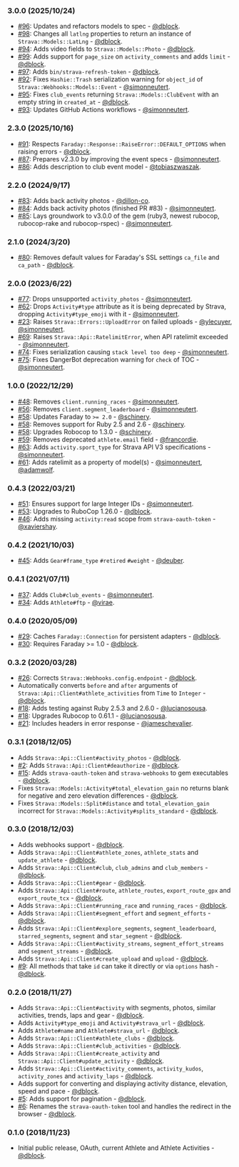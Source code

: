 ### 3.0.0 (2025/10/24)

* [#96](https://github.com/dblock/strava-ruby-client/pull/96): Updates and refactors models to spec - [@dblock](https://github.com/dblock).
* [#98](https://github.com/dblock/strava-ruby-client/pull/98): Changes all `latlng` properties to return an instance of `Strava::Models::LatLng` - [@dblock](https://github.com/dblock).
* [#94](https://github.com/dblock/strava-ruby-client/pull/94): Adds video fields to `Strava::Models::Photo` - [@dblock](https://github.com/dblock).
* [#99](https://github.com/dblock/strava-ruby-client/pull/99): Adds support for `page_size` on `activity_comments` and adds `limit` - [@dblock](https://github.com/dblock).
* [#97](https://github.com/dblock/strava-ruby-client/pull/97): Adds `bin/strava-refresh-token` - [@dblock](https://github.com/dblock).
* [#92](https://github.com/dblock/strava-ruby-client/pull/92): Fixes `Hashie::Trash` serialization warning for `object_id` of `Strava::Webhooks::Models::Event` - [@simonneutert](https://github.com/simonneutert).
* [#95](https://github.com/dblock/strava-ruby-client/pull/95): Fixes `club_events` returning `Strava::Models::ClubEvent` with an empty string in `created_at` - [@dblock](https://github.com/dblock).
* [#93](https://github.com/dblock/strava-ruby-client/pull/93): Updates GitHub Actions workflows - [@simonneutert](https://github.com/simonneutert).

### 2.3.0 (2025/10/16)

* [#91](https://github.com/dblock/strava-ruby-client/pull/91): Respects `Faraday::Response::RaiseError::DEFAULT_OPTIONS` when raising errors - [@dblock](https://github.com/dblock).
* [#87](https://github.com/dblock/strava-ruby-client/pull/87): Prepares v2.3.0 by improving the event specs - [@simonneutert](https://github.com/simonneutert).
* [#86](https://github.com/dblock/strava-ruby-client/pull/86): Adds description to club event model - [@tobiaszwaszak](https://github.com/tobiaszwaszak).

### 2.2.0 (2024/9/17)

* [#83](https://github.com/dblock/strava-ruby-client/pull/83): Adds back activity photos - [@dillon-co](https://github.com/dillon-co).
* [#84](https://github.com/dblock/strava-ruby-client/pull/84): Adds back activity photos (finished PR #83) - [@simonneutert](https://github.com/simonneutert).
* [#85](https://github.com/dblock/strava-ruby-client/pull/85): Lays groundwork to v3.0.0 of the gem (ruby3, newest rubocop, rubocop-rake and rubocop-rspec) - [@simonneutert](https://github.com/simonneutert).

### 2.1.0 (2024/3/20)

* [#80](https://github.com/dblock/strava-ruby-client/pull/80): Removes default values for Faraday's SSL settings `ca_file` and `ca_path` - [@dblock](https://github.com/dblock).

### 2.0.0 (2023/6/22)

* [#77](https://github.com/dblock/strava-ruby-client/pull/77): Drops unsupported `activity_photos` - [@simonneutert](https://github.com/simonneutert).
* [#62](https://github.com/dblock/strava-ruby-client/pull/68): Drops `Activity#type` attribute as it is being deprecated by Strava, dropping `Activity#type_emoji` with it - [@simonneutert](https://github.com/simonneutert).
* [#23](https://github.com/dblock/strava-ruby-client/pull/23): Raises `Strava::Errors::UploadError` on failed uploads - [@ylecuyer](https://github.com/ylecuyer), [@simonneutert](https://github.com/simonneutert).
* [#69](https://github.com/dblock/strava-ruby-client/pull/69): Raises `Strava::Api::RatelimitError`, when API ratelimit exceeded - [@simonneutert](https://github.com/simonneutert).
* [#74](https://github.com/dblock/strava-ruby-client/pull/74): Fixes serialization causing `stack level too deep` - [@simonneutert](https://github.com/simonneutert).
* [#75](https://github.com/dblock/strava-ruby-client/pull/75): Fixes DangerBot deprecation warning for `check` of TOC - [@simonneutert](https://github.com/simonneutert).

### 1.0.0 (2022/12/29)

* [#48](https://github.com/dblock/strava-ruby-client/pull/55): Removes `client.running_races` - [@simonneutert](https://github.com/simonneutert).
* [#56](https://github.com/dblock/strava-ruby-client/pull/56): Removes `client.segment_leaderboard` - [@simonneutert](https://github.com/simonneutert).
* [#58](https://github.com/dblock/strava-ruby-client/pull/58): Updates Faraday to `>= 2.0` - [@schinery](https://github.com/schinery).
* [#58](https://github.com/dblock/strava-ruby-client/pull/58): Removes support for Ruby 2.5 and 2.6 - [@schinery](https://github.com/schinery).
* [#58](https://github.com/dblock/strava-ruby-client/pull/58): Upgrades Robocop to 1.3.0 - [@schinery](https://github.com/schinery).
* [#59](https://github.com/dblock/strava-ruby-client/pull/59): Removes deprecated `athlete.email` field - [@francordie](https://github.com/francordie).
* [#63](https://github.com/dblock/strava-ruby-client/pull/63): Adds `activity.sport_type` for Strava API V3 specifications - [@simonneutert](https://github.com/simonneutert).
* [#61](https://github.com/dblock/strava-ruby-client/pull/61): Adds ratelimit as a property of model(s) - [@simonneutert](https://github.com/simonneutert), [@adamwolf](https://github.com/adamwolf).

### 0.4.3 (2022/03/21)

* [#51](https://github.com/dblock/strava-ruby-client/pull/51): Ensures support for large Integer IDs - [@simonneutert](https://github.com/simonneutert).
* [#53](https://github.com/dblock/strava-ruby-client/pull/53): Upgrades to RuboCop 1.26.0 - [@dblock](https://github.com/dblock).
* [#46](https://github.com/dblock/strava-ruby-client/pull/46): Adds missing `activity:read` scope from `strava-oauth-token` - [@xaviershay](https://github.com/xaviershay).

### 0.4.2 (2021/10/03)

* [#45](https://github.com/dblock/strava-ruby-client/pull/45): Adds `Gear#frame_type` `#retired` `#weight` - [@deuber](https://github.com/deuber).

### 0.4.1 (2021/07/11)

* [#37](https://github.com/dblock/strava-ruby-client/pull/38): Adds `Club#club_events` - [@simonneutert](https://github.com/simonneutert).
* [#34](https://github.com/dblock/strava-ruby-client/pull/34): Adds `Athlete#ftp` - [@virae](https://github.com/virae).

### 0.4.0 (2020/05/09)

* [#29](https://github.com/dblock/strava-ruby-client/pull/29): Caches `Faraday::Connection` for persistent adapters - [@dblock](https://github.com/dblock).
* [#30](https://github.com/dblock/strava-ruby-client/pull/30): Requires Faraday >= 1.0 - [@dblock](https://github.com/dblock).

### 0.3.2 (2020/03/28)

* [#26](https://github.com/dblock/strava-ruby-client/pull/26): Corrects `Strava::Webhooks.config.endpoint` - [@dblock](https://github.com/dblock).
* Automatically converts `before` and `after` arguments of `Strava::Api::Client#athlete_activities` from `Time` to `Integer` - [@dblock](https://github.com/dblock).
* [#18](https://github.com/dblock/strava-ruby-client/pull/18): Adds testing against Ruby 2.5.3 and 2.6.0 - [@lucianosousa](https://github.com/lucianosousa).
* [#18](https://github.com/dblock/strava-ruby-client/pull/18): Upgrades Rubocop to 0.61.1 - [@lucianosousa](https://github.com/lucianosousa).
* [#21](https://github.com/dblock/strava-ruby-client/pull/21): Includes headers in error response - [@jameschevalier](https://github.com/jameschevalier).

### 0.3.1 (2018/12/05)

* Adds `Strava::Api::Client#activity_photos` - [@dblock](https://github.com/dblock).
* [#2](https://github.com/dblock/strava-ruby-client/issues/2): Adds `Strava::Api::Client#deauthorize` - [@dblock](https://github.com/dblock).
* [#15](https://github.com/dblock/strava-ruby-client/issues/15): Adds `strava-oauth-token` and `strava-webhooks` to gem executables - [@dblock](https://github.com/dblock).
* Fixes `Strava::Models::Activity#total_elevation_gain` no returns blank for negative and zero elevation differences - [@dblock](https://github.com/dblock).
* Fixes `Strava::Models::Split#distance` and `total_elevation_gain` incorrect for `Strava::Models::Activity#splits_standard` - [@dblock](https://github.com/dblock).

### 0.3.0 (2018/12/03)

* Adds webhooks support - [@dblock](https://github.com/dblock).
* Adds `Strava::Api::Client#athlete_zones`, `athlete_stats` and `update_athlete` - [@dblock](https://github.com/dblock).
* Adds `Strava::Api::Client#club`, `club_admins` and `club_members` - [@dblock](https://github.com/dblock).
* Adds `Strava::Api::Client#gear` - [@dblock](https://github.com/dblock).
* Adds `Strava::Api::Client#route`, `athlete_routes`, `export_route_gpx` and `export_route_tcx`  - [@dblock](https://github.com/dblock).
* Adds `Strava::Api::Client#running_race` and `running_races`  - [@dblock](https://github.com/dblock).
* Adds `Strava::Api::Client#segment_effort` and `segment_efforts`  - [@dblock](https://github.com/dblock).
* Adds `Strava::Api::Client#explore_segments`, `segment_leaderboard`, `starred_segments`, `segment` and `star_segment`  - [@dblock](https://github.com/dblock).
* Adds `Strava::Api::Client#activity_streams`, `segment_effort_streams` and `segment_streams`  - [@dblock](https://github.com/dblock).
* Adds `Strava::Api::Client#create_upload` and `upload` - [@dblock](https://github.com/dblock).
* [#9](https://github.com/dblock/strava-ruby-client/issues/9): All methods that take `id` can take it directly or via `options` hash - [@dblock](https://github.com/dblock).

### 0.2.0 (2018/11/27)

* Adds `Strava::Api::Client#activity` with segments, photos, similar activities, trends, laps and gear - [@dblock](https://github.com/dblock).
* Adds `Activity#type_emoji` and `Activity#strava_url` - [@dblock](https://github.com/dblock).
* Adds `Athlete#name` and `Athlete#strava_url` - [@dblock](https://github.com/dblock).
* Adds `Strava::Api::Client#athlete_clubs` - [@dblock](https://github.com/dblock).
* Adds `Strava::Api::Client#club_activities` - [@dblock](https://github.com/dblock).
* Adds `Strava::Api::Client#create_activity` and `Strava::Api::Client#update_activity` - [@dblock](https://github.com/dblock).
* Adds `Strava::Api::Client#activity_comments`, `activity_kudos`, `activity_zones` and `activity_laps` - [@dblock](https://github.com/dblock).
* Adds support for converting and displaying activity distance, elevation, speed and pace - [@dblock](https://github.com/dblock).
* [#5](https://github.com/dblock/strava-ruby-client/issues/5): Adds support for pagination - [@dblock](https://github.com/dblock).
* [#6](https://github.com/dblock/strava-ruby-client/issues/6): Renames the `strava-oauth-token` tool and handles the redirect in the browser - [@dblock](https://github.com/dblock).

### 0.1.0 (2018/11/23)

* Initial public release, OAuth, current Athlete and Athlete Activities - [@dblock](https://github.com/dblock).
